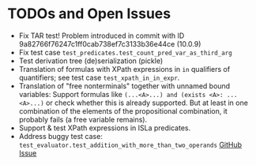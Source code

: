 # TODOs and Open Issues

- Fix TAR test! Problem introduced in commit with ID 9a82766f76247c1ff0cab738ef7c3133b36e44ce (10.0.9)
- Fix test case `test_predicates.test_count_pred_var_as_third_arg`
- Test derivation tree (de)serialization (pickle)
- Translation of formulas with XPath expressions in `in` qualifiers of quantifiers; see test
  case `test_xpath_in_in_expr`.
- Translation of "free nonterminals" together with unnamed bound variables:
  Support formulas like `(...<A>...) and (exists <A>: ...<A>...)` or check
  whether this is already supported. But at least in one combination of the
  elements of the propositional combination, it probably fails (a free variable
  remains).
- Support & test XPath expressions in ISLa predicates.
- Address buggy test case: `test_evaluator.test_addition_with_more_than_two_operands`
  [GitHub Issue](https://github.com/rindPHI/isla/issues/2)
